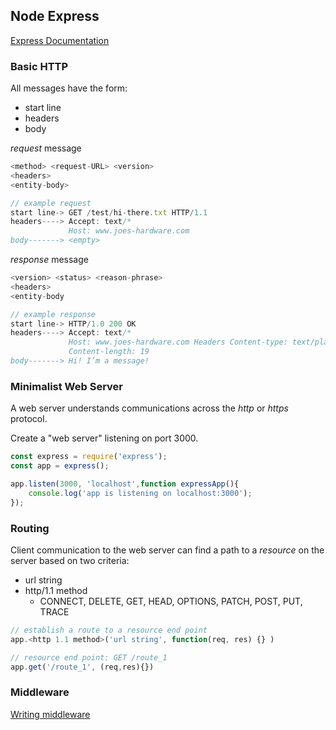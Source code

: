 ## Node Express

[Express Documentation](https://expressjs.com/)

### Basic HTTP

All messages have the form:
 - start line
 - headers
 - body


*request* message
```javascript
<method> <request-URL> <version>
<headers>
<entity-body>

// example request
start line-> GET /test/hi-there.txt HTTP/1.1
headers----> Accept: text/*
             Host: www.joes-hardware.com
body-------> <empty>
```

*response* message
```javascript
<version> <status> <reason-phrase>
<headers>
<entity-body

// example response
start line-> HTTP/1.0 200 OK 
headers----> Accept: text/* 
             Host: www.joes-hardware.com Headers Content-type: text/plain
             Content-length: 19
body-------> Hi! I’m a message!
```

### Minimalist Web Server

A web server understands communications across the *http* or *https* protocol.

Create a "web server" listening on port 3000.

```javascript
const express = require('express');
const app = express();

app.listen(3000, 'localhost',function expressApp(){
    console.log('app is listening on localhost:3000');
});
```

### Routing

Client communication to the web server can find a path to a *resource* on the server based on two criteria:
 - url string
 - http/1.1 method
     - CONNECT, DELETE, GET, HEAD, OPTIONS, PATCH, POST, PUT, TRACE

```javascript
// establish a route to a resource end point
app.<http 1.1 method>('url string', function(req, res) {} )

// resource end point: GET /route_1 
app.get('/route_1', (req,res){})
```

### Middleware

[Writing middleware](https://github.com/robertjd/writing-express-middleware)



